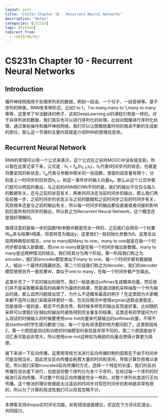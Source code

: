 ```yaml
---
layout: post
title: "CS231n Chapter 10 - Recurrent Neural Networks"
description: "Notes"
categories: [CS231n]
tags: [Python]
redirect_from:
  - /2019/08/05/
---
```


# CS231n Chapter 10 - Recurrent Neural Networks  

## Introduction  

循环神经网络用于处理序列状的数据，例如一段话、一个句子、一段音频等。基于序列的种类，RNN有多种形式，比如1 to 1，1 to many,many to 1,many to many等等，这里举了中法翻译的例子，这和DeepLearning.ai的课程引例是一样的。对于非序列状的数据，我们其实也可以进行序列化的处理，比如对图像进行序列化处理，通过某些操作和循环神经网络，我们可以让图像随着时间的推进不断的生成新的部分。那么这一节课的主要内容就是介绍RNN的原理及变体。  

## Recurrent Neural Network  

RNN的原理可以用一个公式来表示，这个公式在之前的MOOC中没有提及到，所以我在这里记录下来，公式是：h<sub>t</sub> = f<sub>w</sub>(h<sub>t-1</sub>,x<sub>t</sub>)，h<sub>t</sub>代表t时间步内的状态，也就是将要呈现的新状态，f<sub>w</sub>代表与参数W相关的一些函数，里面的自变量有两个，分别是上一时间步的旧状态h<sub>t-1</sub>，和这一事件步的输入向量x<sub>t</sub>。那么从这个公式中我们就可以明显的看出，与之前的ANN和CNN不同的是，我们的输出不仅仅与输入的数据有关，还与之前的状态有关，两者共同决定当前时间步的输出，那么我们再往前推一步，之前时间步的状态又与之前的数据和之前时间步之前的时间步有关，究其根本还是与之前的输出有关，所以每一时间步的输出都会直接或者间接的影响到后面所有时间步的输出，所以称之为Recurrent Neural Network，这个概念还是很好理解的。  

值得注意的是每一步的函数f和参数W都是完全一样的，之后我们会用另一个权重W<sub>ht</sub>来与结果h相乘，将其转变为输出y，这里我们一般初始化参数为0。这里会出现两种典型的情况，one to many和Many to one，many to one就是在每一个时间步都会输入新数据，而one to many就是在每一个时间步输出新数据，many to many是这两种情况的结合，我们将其分为两个阶段。第一阶段我们称之为encoder，我们的encoder模型类似于many to one，每一个时间步都有数据输入，输出一个最终的隐藏状态。第二个阶段我们称之为decoder，我们的decoder模型使用另外一套权重W，类似于one to many，在每一个时间步都产生输出。  

这里补充了一下实时输出的细节，我们一般是通过softmax生成概率向量，然后我们并不是采取概率最高的结果作为最终的结果，而是通过随机采样抽取一个作为输出的值，那么自然问题就出现了，为什么不选概率最高的例子？在这里因为大家概率都不高所以我们采取采样更好一些，在实际情况中使用argmax选取会更稳定。但是值得一提的是，稳定不代表优秀，有时候多样性的输出反而是好事，比如随机采样可以使我们在相似的输出时避免得到完全重复的结果。这里还有同学提问为什么测试的时候输入的时候要使用one-hot向量来代替输出的softmax向量，不得不说stanford的学生提问都很刁钻，每一个没有讲清楚的地方都问到了。这里原因有2，第一个原因是测试和训练的时候模型的表现是非常不同的，第二个原因是由于词汇表可能会非常大，所以使用one-hot这种较为稀疏的向量会使得计算更为简便。  

接下来讲一下反向传播，这里用常规方法进行反向传播的制约因素在于由于时间步可能会相当长，因此完全反向传播会耗费大量的时间和空间，导致计算负担难以承受。所以我们采取truncated反向传播的方式，选择一个特定的长度，我们的反向传播在该长度下进行，也就说将整个序列分为多个子序列，在经过每一个序列的时候进行反向传播，不过整个阶段正向传播是完全一样的，对整个序列长度进行正向传播。这个做法的理论依据是太过遥远的时间步对现在时间步的影响是非常有限的，所以为了计算的简洁性我们可以将其忽略不计。  

---
本博客支持disqus实时评论功能，如有错误或者建议，欢迎在下方评论区提出，共同探讨。  
